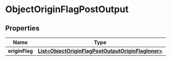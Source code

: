 

# ObjectOriginFlagPostOutput


## Properties

| Name | Type | Description | Notes |
|------------ | ------------- | ------------- | -------------|
|**originFlag** | [**List&lt;ObjectOriginFlagPostOutputOriginFlagInner&gt;**](ObjectOriginFlagPostOutputOriginFlagInner.md) |  |  [optional] |




